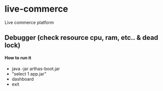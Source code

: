 # live-commerce

Live commerce platform

## Debugger (check resource cpu, ram, etc.. & dead lock)

#### How to run it

- java -jar arthas-boot.jar
- "select 1 app.jar"
- dashboard
- exit
